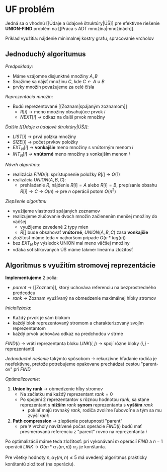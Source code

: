 # UF problém
Jedná sa o vhodnú [[Údaje a údajové štruktúry|ÚŠ]] pre efektívne riešenie **UNION-FIND** problém na [[Práca s ADT množina|množinách]].

Príklad využitia: nájdenie minimalnej kostry grafu, spracovanie vrcholov

## Jednoduchý algoritumus
*Predpoklady*:
- Máme vzájomne disjunktné množiny $A,B$
- Snažíme sa nájsť množinu $C$, kde $C\leftarrow A \cup B$
- prvky množín považujeme za celé čísla

*Reprezentácia množín*:
- Budú reprezentované [[Zoznam|spájaným zoznamom]]
	- $R[i]$ -> meno množiny obsahujúce prvok $i$
	- $NEXT[i]$ -> odkaz na ďalší prvok množiny

*Ďalšie [[Údaje a údajové štruktúry|ÚŠ]]*:
- $LIST[i]$ -> prvá polzka množiny
- $SIZE[i]$ -> počet prvkov položky
- $EXT_N[i]$ -> **vonkajšie** meno množiny s vnútorným menom $i$
- $INT_N[i]$ -> **vnútorné** meno množiny s vonkajším menom $i$

*Návrh algoritmu*:
- realizácia $FIND(i)$: sprístupnenie položky $R[i]$ -> $O(1)$
- realizácia $UNION(A,B,C)$:
	- prehľadanie $R$, nájdenie $R[i]=A$ alebo $R[i]=B$, prepísanie obsahu $R[i]\rightarrow C$ -> $O(n)$ => pre $n$ operácií potom $O(n^2)$

*Zlepšenie algoritmu*
- využijeme vlastnosti spájaných zoznamov
- realizujeme zlučovanie dvoch množín začlenením menšej množiny do väčšej
	- využijeme zavedené 2 typy mien
	- $R[]$ bude obsahovať **vnútorné**, $UNION(A,B,C)$ zasa **vonkajšie**
- zložitosť máme teda v najhoršom prípade $O(n*log(n))$
- bez $EXT_N$ by výsledok UNION mal meno väčšej množiny
- vďaka sofistikovaných ÚŠ máme takmer lineárnu zložitosť

## Algoritmus s využitím stromovej reprezentácie

**Implementujeme** 2 polia:
- *parent* -> [[Zoznam]], ktorý uchováva referenciu na bezprostredného predcodcu
- *rank* -> Zoznam využívaný na obmedzenie maximálnej hĺbky stromov

*Inicializácia*:
- Každý prvok je sám blokom
- každý blok reprezentovaný stromom a charakterizovaný svojím reprezentantom
- každý prvok uchováva odkaz na predchodcu v strme

$FIND(i)$ -> vráti reprezentanta bloku
$LINK(i,j)$ -> spojí rôzne bloky ($i,j$ - reprezentanti)

*Jednoduché riešenie* takýmto spôsobom -> rekurzívne hľadanie rodiča je neefektívne, pretože potrebujeme opakovane prechádzať cestou "parent-ov" pri $FIND$

*Optimalizovanie*:
1. **Union by rank** -> obmedzenie hĺby stromov
	- Na začiatku má každý reprezentant $rank=0$
	- Po spojení 2 reprezentantov s rôznou hodnotou $rank$, sa stane reprezentant s **nižším** $rank$ **synom** reprezentanta s **vyšším** $rank$
		- pokiaľ majú rovnaký $rank$, rodiča zvolíme ľubovoľne a tým sa mu zvýší $rank$
2. **Path compression** -> zlepšenie postupnosti "parent"
	- pre $\forall$ vrcholy navštívené počas operácie $FIND(i)$ budú mať presmerovanú referenciu z "parent" rovno na reprezentanta $i$

Po optimalizácii máme teda zložitosť:
pri vykonávaní $m$ operácií $FIND$ a $n-1$ operácií $LINK$ -> $O(m*\alpha _T (m,n))$
$\alpha _T$ je konštanta.

Pre všetky hodnoty $n, \alpha _T (m,n) \leq 5$ má uvedený algoritmus prakticky konštantú zložitosť (na operáciu).

